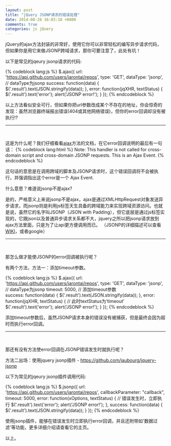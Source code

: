 ```yaml
---
layout: post
title: "jQuery JSONP请求的错误处理"
date: 2014-08-28 16:03:18 +0800
comments: true
categories: js jQuery
---
```

  jQuery的ajax方法封装的非常好，使用它你可以非常轻松的编写异步请求代码，但如果你是用它来做JSONP跨域请求，那你可要注意了，此处有坑！<br/>

  以下是常见的jqeury jsonp请求的代码:

{% codeblock lang:js %}
$.ajax({
	url: 'https://api.github.com/users/jarontai/repos',
	type: 'GET',
	dataType: 'jsonp', // dataType为jsonp
	success: function(data) {
		$('.result').text(JSON.stringify(data));
	},
	error: function(jqXHR, textStatus) {
		$('.result').text('error');
		alert('JSONP error!');
	}
});
{% endcodeblock %}

以上方法看似安全可行，但如果你把url参数改成某个不存在的地址，你会惊奇的发现：虽然浏览器终端报出错误(404或其他网络错误)，但你的error回调却没有被执行!?<br/><!-- more -->
___
<br/>

这是为什么呢？我们仔细看看[ajax](http://api.jquery.com/jquery.ajax/)方法的文档，在它error回调说明的最后有一句话：
{% codeblock lang:html %}
Note: This handler is not called for cross-domain script and cross-domain JSONP requests. This is an Ajax Event.
{% endcodeblock %}

这句话的意思是在调用跨域的脚本及JSONP请求时，这个错误回调将不会被执行，并强调指出这个error是一个 Ajax Event.

什么意思？难道说jsonp不是ajax?<br>

是的，严格意义上来说jsonp不是ajax，ajax是通过XMLHttpRequest对象发送异步请求，而jsonp则是利用js标签天生具备的跨域能力来实现跨域资源访问。也就是说，虽然它的名字叫JSONP（JSON with Padding），但它底层是通过js标签实现的，它跟json以及普通异步请求关系都不大，jquery之所以把jsonp请求放到ajax方法里面，只是为了让api更方便调用而已。 （JSONP的详细描述可以查看[WIKI](http://zh.wikipedia.org/zh/JSONP)，或者google）
___
<br/>

那怎么做才能使JSONP的error回调被执行呢？<br/>

有两个方法，方法一：添加timeout参数。

{% codeblock lang:js %}
$.ajax({
	url: 'https://api.github.com/users/jarontai/repos',
	type: 'GET',
	dataType: 'jsonp', // dataType为jsonp
	timeout: 5000, // 添加timeout参数		
	success: function(data) {
		$('.result').text(JSON.stringify(data));
	},
	error: function(jqXHR, textStatus) { // 此时textStatus为‘timeout’
		$('.result').text('error');
		alert('JSONP error!');
	}
});
{% endcodeblock %}

添加timeout参数后，虽然JSONP请求本身的错误没有被捕获，但是最终会因为超时而执行error回调。

___
<br/>

那还有没有方法使error回调在JSONP错误发生时就执行呢？<br/>

方法二出场：使用jquery jsonp插件 - https://github.com/jaubourg/jquery-jsonp

以下为常见的jqeury jsonp插件调用代码:

{% codeblock lang:js %}
$.jsonp({
	url: 'https://api.github.com/users/jarontai/repos',
	callbackParameter: "callback",
	timeout: 5000,
	error: function(xOptions, textStatus) { // 错误发生时，立即执行
		$('.result').text('error');
		alert('JSONP error!');
	},
	success: function(data) {
		$('.result').text(JSON.stringify(data));
	}
});
{% endcodeblock %}

使用jsonp插件，能够在错误发生时立即执行error回调，并且还附带如'数据过滤'等功能，更多详细介绍请查看它的主页。

以上。
